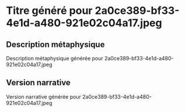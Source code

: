# Titre généré pour 2a0ce389-bf33-4e1d-a480-921e02c04a17.jpeg

## Description métaphysique
Description métaphysique générée pour 2a0ce389-bf33-4e1d-a480-921e02c04a17.jpeg

## Version narrative
Version narrative générée pour 2a0ce389-bf33-4e1d-a480-921e02c04a17.jpeg
